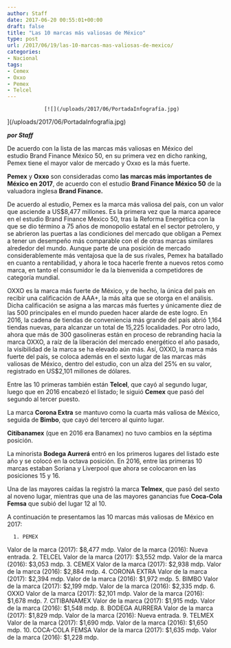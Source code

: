 ```yaml
---
author: Staff
date: 2017-06-20 00:55:01+00:00
draft: false
title: "Las 10 marcas más valiosas de México"
type: post
url: /2017/06/19/las-10-marcas-mas-valiosas-de-mexico/
categories:
- Nacional
tags:
- Cemex
- Oxxo
- Pemex
- Telcel
---
```



				[![](/uploads/2017/06/PortadaInfografía.jpg)
](/uploads/2017/06/PortadaInfografía.jpg)

_**por Staff**_

De acuerdo con la lista de las marcas más valiosas en México del estudio Brand Finance México 50, en su primera vez en dicho ranking, Pemex tiene el mayor valor de mercado y Oxxo es la más fuerte.

**Pemex** y **Oxxo** son consideradas como **las marcas más importantes de México en 2017**, de acuerdo con el estudio **Brand Finance México 50** de la valuadora inglesa **Brand Finance.**

De acuerdo al estudio, Pemex es la marca más valiosa del país, con un valor que asciende a US$8,477 millones. Es la primera vez que la marca aparece en el estudio Brand Finance Mexico 50, tras la Reforma Energética con la que se dio término a 75 años de monopolio estatal en el sector petrolero, y se abrieron las puertas a las condiciones del mercado que obligan a Pemex a tener un desempeño más comparable con el de otras marcas similares alrededor del mundo. Aunque parte de una posición de mercado considerablemente más ventajosa que la de sus rivales, Pemex ha batallado en cuanto a rentabilidad, y ahora le toca hacerle frente a nuevos retos como marca, en tanto el consumidor le da la bienvenida a competidores de categoría mundial.

OXXO es la marca más fuerte de México, y de hecho, la única del país en recibir una calificación de AAA+, la más alta que se otorga en el análisis. Dicha calificación se asigna a las marcas más fuertes y únicamente diez de las 500 principales en el mundo pueden hacer alarde de este logro. En 2016, la cadena de tiendas de conveniencia más grande del país abrió 1,164 tiendas nuevas, para alcanzar un total de 15,225 localidades. Por otro lado, ahora que más de 300 gasolineras están en proceso de rebranding hacia la marca OXXO, a raíz de la liberación del mercado energético el año pasado, la visibilidad de la marca se ha elevado aún más. Así, OXXO, la marca más fuerte del país, se coloca además en el sexto lugar de las marcas más valiosas de México, dentro del estudio, con un alza del 25% en su valor, registrado en US$2,101 millones de dólares.

Entre las 10 primeras también están **Telcel**, que cayó al segundo lugar, luego que en 2016 encabezó el listado; le siguió **Cemex** que pasó del segundo al tercer puesto.

La marca **Corona Extra** se mantuvo como la cuarta más valiosa de México, seguida de **Bimbo**, que cayó del tercero al quinto lugar.

**Citibanamex** (que en 2016 era Banamex) no tuvo cambios en la séptima posición.

La minorista **Bodega Aurrerá** entró en los primeros lugares del listado este año y se colocó en la octava posición. En 2016, entre las primeras 10 marcas estaban Soriana y Liverpool que ahora se colocaron en las posiciones 15 y 16.

Una de las mayores caídas la registró la marca **Telmex**, que pasó del sexto al noveno lugar, mientras que una de las mayores ganancias fue **Coca-Cola Femsa** que subió del lugar 12 al 10.

A continuación te presentamos las 10 marcas más valiosas de México en 2017:



 	  1. PEMEX
Valor de la marca (2017): $8,477 mdp.
Valor de la marca (2016): Nueva entrada.
 	  2. TELCEL
Valor de la marca (2017): $3,552 mdp.
Valor de la marca (2016): $3,053 mdp.
 	  3. CEMEX
Valor de la marca (2017): $2,938 mdp.
Valor de la marca (2016): $2,884 mdp.
 	  4. CORONA EXTRA
Valor de la marca (2017): $2,394 mdp.
Valor de la marca (2016): $1,972 mdp.
 	  5. BIMBO
Valor de la marca (2017): $2,199 mdp.
Valor de la marca (2016): $2,335 mdp.
 	  6. OXXO
Valor de la marca (2017): $2,101 mdp.
Valor de la marca (2016): $1,678 mdp.
 	  7. CITIBANAMEX
Valor de la marca (2017): $1,915 mdp.
Valor de la marca (2016): $1,548 mdp.
 	  8. BODEGA AURRERA
Valor de la marca (2017): $1,829 mdp.
Valor de la marca (2016): Nueva entrada.
 	  9. TELMEX
Valor de la marca (2017): $1,690 mdp.
Valor de la marca (2016): $1,650 mdp.
 	  10. COCA-COLA FEMSA
Valor de la marca (2017): $1,635 mdp.
Valor de la marca (2016): $1,228 mdp.
		
